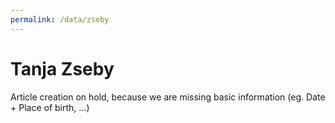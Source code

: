 ```yaml
---
permalink: /data/zseby
---
```


# Tanja Zseby
Article creation on hold, because we are missing basic information (eg. Date + Place of birth, ...)
